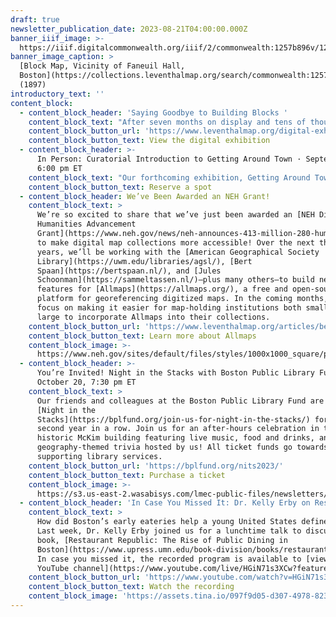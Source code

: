 ```yaml
---
draft: true
newsletter_publication_date: 2023-08-21T04:00:00.000Z
banner_iiif_image: >-
  https://iiif.digitalcommonwealth.org/iiif/2/commonwealth:1257b896v/1247,4159,4447,3007/2000,/0/default.jpg
banner_image_caption: >
  [Block Map, Vicinity of Faneuil Hall,
  Boston](https://collections.leventhalmap.org/search/commonwealth:1257b895k)
  (1897)
introductory_text: ''
content_block:
  - content_block_header: 'Saying Goodbye to Building Blocks '
    content_block_text: "After seven months on display and tens of thousands of visitors, it has come time to close the gallery doors on\_*Building Blocks: Boston Stories from Urban Atlases*. For folks in Boston, we invite you to\_[visit](https://www.leventhalmap.org/digital-exhibitions/building-blocks/)\_one last time up through August 23, and for those unable to visit in person, the companion\_[digital exhibition](https://www.leventhalmap.org/digital-exhibitions/more-or-less-in-common/)\_will remain on our website for the indefinite future.\n"
    content_block_button_url: 'https://www.leventhalmap.org/digital-exhibitions/building-blocks/'
    content_block_button_text: View the digital exhibition
  - content_block_header: >-
      In Person: Curatorial Introduction to Getting Around Town · September 19,
      6:00 pm ET
    content_block_text: "Our forthcoming exhibition, Getting Around Town: Four Centuries of Mapping Boston in Transit, opens in just a few weeks on Saturday, September 9. Mark your calendar! On September 19, we’ll be celebrating the opening with a reception in Newsfeed Café featuring a roundtable talk on transit in Boston, a Q\\&A session, and an opportunity to explore the material on display. *This program is free and open to members of the public.\_Registration is required for refreshments and gallery tours. Please register online to RSVP. The reception will begin at 5:30 pm. and the speaking program will begin at 6:00 pm with small group gallery tours to follow*.\n"
    content_block_button_text: Reserve a spot
  - content_block_header: We’ve Been Awarded an NEH Grant!
    content_block_text: >
      We’re so excited to share that we’ve just been awarded an [NEH Digital
      Humanities Advancement
      Grant](https://www.neh.gov/news/neh-announces-413-million-280-humanities-projects-nationwide)
      to make digital map collections more accessible! Over the next three
      years, we’ll be working with the [American Geographical Society
      Library](https://uwm.edu/libraries/agsl/), [Bert
      Spaan](https://bertspaan.nl/), and [Jules
      Schoonman](https://sammeltassen.nl/)—plus many others—to build new
      features for [Allmaps](https://allmaps.org/), a free and open-source
      platform for georeferencing digitized maps. In the coming months, we’ll
      focus on making it easier for map-holding institutions both small and
      large to incorporate Allmaps into their collections.
    content_block_button_url: 'https://www.leventhalmap.org/articles/bert-spaan-interview/'
    content_block_button_text: Learn more about Allmaps
    content_block_image: >-
      https://www.neh.gov/sites/default/files/styles/1000x1000_square/public/2023-08/02_web-hero_grant-graphic.jpg?h=8a7fc05e&itok=iBK9saZ9
  - content_block_header: >-
      You’re Invited! Night in the Stacks with Boston Public Library Fund ·
      October 20, 7:30 pm ET
    content_block_text: >
      Our friends and colleagues at the Boston Public Library Fund are hosting
      [Night in the
      Stacks](https://bplfund.org/join-us-for-night-in-the-stacks/) for the
      second year in a row. Join us for an after-hours celebration in the
      historic McKim building featuring live music, food and drinks, and
      geography-themed trivia hosted by us! All ticket funds go towards
      supporting library services.
    content_block_button_url: 'https://bplfund.org/nits2023/'
    content_block_button_text: Purchase a ticket
    content_block_image: >-
      https://s3.us-east-2.wasabisys.com/lmec-public-files/newsletters/night-in-the-stacks-logo.png
  - content_block_header: 'In Case You Missed It: Dr. Kelly Erby on Restaurant Republic'
    content_block_text: >
      How did Boston’s early eateries help a young United States define itself?
      Last week, Dr. Kelly Erby joined us for a lunchtime talk to discuss her
      book, [Restaurant Republic: The Rise of Public Dining in
      Boston](https://www.upress.umn.edu/book-division/books/restaurant-republic).
      In case you missed it, the recorded program is available to [view on our
      YouTube channel](https://www.youtube.com/live/HGiN71s3XCw?feature=share).
    content_block_button_url: 'https://www.youtube.com/watch?v=HGiN71s3XCw'
    content_block_button_text: Watch the recording
    content_block_image: 'https://assets.tina.io/097f9d05-d307-4978-823b-d332ea55d27e/erbyYT.png'
---
```














